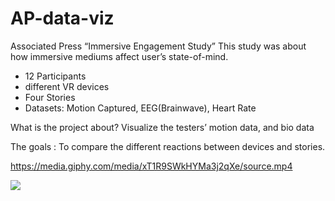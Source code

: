 # AP-data-viz

Associated Press 
“Immersive Engagement Study”
This study was about how immersive mediums affect user’s state-of-mind.
 - 12 Participants 
 - different VR devices
 - Four Stories
 - Datasets: Motion Captured, EEG(Brainwave), Heart Rate 
 
 
 What is the project about?
     Visualize the testers’ motion data, and bio data 

The goals : 
To compare the different reactions between devices and stories.   

https://media.giphy.com/media/xT1R9SWkHYMa3j2qXe/source.mp4

<img src="https://media.giphy.com/media/xT1R9SWkHYMa3j2qXe/200w_d.gif"></img>

